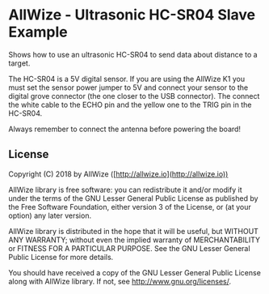# AllWize - Ultrasonic HC-SR04 Slave Example

Shows how to use an ultrasonic HC-SR04 to send data about distance to a target.

The HC-SR04 is a 5V digital sensor.
If you are using the AllWize K1 you must set the sensor power jumper to 5V and
connect your sensor to the digital grove connector (the one closer to the USB connector).
The connect the white cable to the ECHO pin and the yellow one to the TRIG pin
in the HC-SR04.

Always remember to connect the antenna before powering the board!

## License

Copyright (C) 2018 by AllWize ([http://allwize.io](http://allwize.io))

AllWize library is free software: you can redistribute it and/or modify
it under the terms of the GNU Lesser General Public License as published by
the Free Software Foundation, either version 3 of the License, or
(at your option) any later version.

AllWize library is distributed in the hope that it will be useful,
but WITHOUT ANY WARRANTY; without even the implied warranty of
MERCHANTABILITY or FITNESS FOR A PARTICULAR PURPOSE.  See the
GNU Lesser General Public License for more details.

You should have received a copy of the GNU Lesser General Public License
along with AllWize library.  If not, see <http://www.gnu.org/licenses/>.
